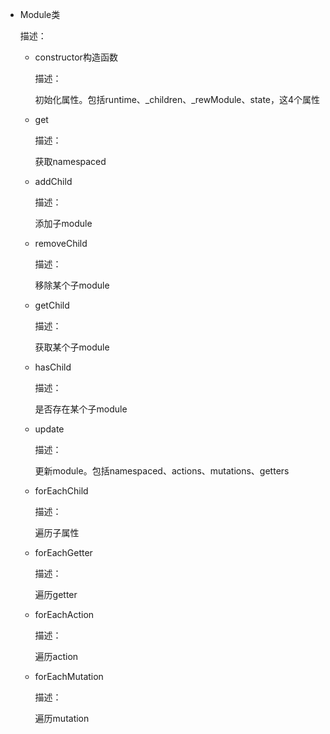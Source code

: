 * Module类
  
  描述：

  - constructor构造函数

    描述：

    初始化属性。包括runtime、_children、_rewModule、state，这4个属性


  - get 

    描述：

    获取namespaced


  - addChild

    描述：

    添加子module


  - removeChild

    描述：

    移除某个子module


  - getChild

    描述：

    获取某个子module


  - hasChild

    描述：

    是否存在某个子module


  - update

    描述：

    更新module。包括namespaced、actions、mutations、getters
    

  - forEachChild

    描述：
    
    遍历子属性


  - forEachGetter

    描述：

    遍历getter


  - forEachAction

    描述：

    遍历action


  - forEachMutation

    描述：

    遍历mutation

